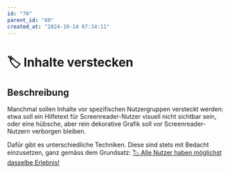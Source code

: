 ```yaml
---
id: "70"
parent_id: "60"
created_at: "2024-10-14 07:34:11"
---
```


# 🏷️ Inhalte verstecken

## Beschreibung

Manchmal sollen Inhalte vor spezifischen Nutzergruppen versteckt werden: etwa soll ein Hilfetext für Screenreader-Nutzer visuell nicht sichtbar sein, oder eine hübsche, aber rein dekorative Grafik soll vor Screenreader-Nutzern verborgen bleiben.

Dafür gibt es unterschiedliche Techniken. Diese sind stets mit Bedacht einzusetzen, ganz gemäss dem Grundsatz: [🏷️ Alle Nutzer haben möglichst dasselbe Erlebnis!](/de/tags/umsetzungs-kodex/alle-nutzer-haben-moeglichst-dasselbe-erlebnis)